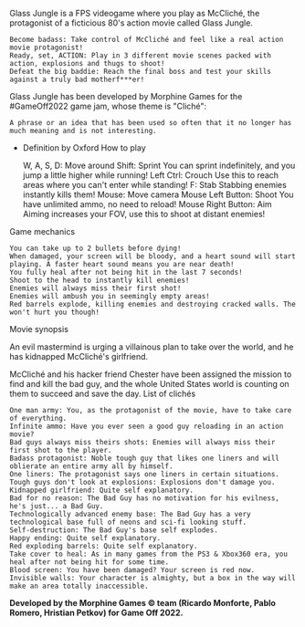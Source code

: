 Glass Jungle is a FPS videogame where you play as McCliché, the protagonist of a ficticious 80's action movie called Glass Jungle.

    Become badass: Take control of McCliché and feel like a real action movie protagonist!
    Ready, set, ACTION: Play in 3 different movie scenes packed with action, explosions and thugs to shoot!
    Defeat the big baddie: Reach the final boss and test your skills against a truly bad motherf***er!

Glass Jungle has been developed by Morphine Games for the #GameOff2022 game jam, whose theme is "Cliché":

    A phrase or an idea that has been used so often that it no longer has much meaning and is not interesting.

- Definition by Oxford
How to play

    W, A, S, D: Move around
    Shift: Sprint
        You can sprint indefinitely, and you jump a little higher while running!
    Left Ctrl: Crouch
        Use this to reach areas where you can't enter while standing!
    F: Stab
        Stabbing enemies instantly kills them!
    Mouse: Move camera
    Mouse Left Button: Shoot
        You have unlimited ammo, no need to reload!
    Mouse Right Button: Aim
        Aiming increases your FOV, use this to shoot at distant enemies!

Game mechanics

    You can take up to 2 bullets before dying!
    When damaged, your screen will be bloody, and a heart sound will start playing. A faster heart sound means you are near death!
    You fully heal after not being hit in the last 7 seconds!
    Shoot to the head to instantly kill enemies!
    Enemies will always miss their first shot!
    Enemies will ambush you in seemingly empty areas!
    Red barrels explode, killing enemies and destroying cracked walls. The won't hurt you though!

Movie synopsis

An evil mastermind is urging a villainous plan to take over the world, and he has kidnapped McCliché's girlfriend.

McCliché and his hacker friend Chester have been assigned the mission to find and kill the bad guy, and the whole United States world is counting on them to succeed and save the day.
List of clichés

    One man army: You, as the protagonist of the movie, have to take care of everything.
    Infinite ammo: Have you ever seen a good guy reloading in an action movie?
    Bad guys always miss theirs shots: Enemies will always miss their first shot to the player.
    Badass protagonist: Noble tough guy that likes one liners and will oblierate an entire army all by himself.
    One liners: The protagonist says one liners in certain situations.
    Tough guys don't look at explosions: Explosions don't damage you.
    Kidnapped girlfriend: Quite self explanatory.
    Bad for no reason: The Bad Guy has no motivation for his evilness, he's just... a Bad Guy.
    Technologically advanced enemy base: The Bad Guy has a very technological base full of neons and sci-fi looking stuff.
    Self-destruction: The Bad Guy's base self explodes.
    Happy ending: Quite self explanatory.
    Red exploding barrels: Quite self explanatory.
    Take cover to heal: As in many games from the PS3 & Xbox360 era, you heal after not being hit for some time.
    Blood screen: You have been damaged? Your screen is red now.
    Invisible walls: Your character is almighty, but a box in the way will make an area totally inaccessible.

**Developed by the Morphine Games © team (Ricardo Monforte, Pablo Romero, Hristian Petkov) for Game Off 2022.**

